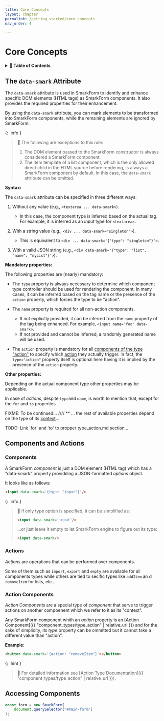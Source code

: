 ```yaml
---
title: Core Concepts
layout: chapter
permalink: /getting_started/core_concepts
nav_order: 4

---
```


# Core Concepts

<details>
<summary>
<strong>📖 Table of Contents</strong>
</summary>

  {{ "
<!-- vim-markdown-toc GitLab -->

* [The `data-smark` Attribute](#the-data-smark-attribute)
* [Components and Actions](#components-and-actions)
    * [Components](#components)
    * [Actions](#actions)
    * [Action Components](#action-components)
* [Accessing Components](#accessing-components)

<!-- vim-markdown-toc -->
       " | markdownify }}

</details>


## The `data-smark` Attribute

The `data-smark` attribute is used in SmarkForm to identify and enhance
specific DOM elements (HTML tags) as SmarkForm components. It also provides the
required properties for their enhancement.

By using the `data-smark` attribute, you can mark elements to be transformed
into SmarkForm components, while the remaining elements are ignored by
SmarkForm.

{: .info }
> 📌 The following are exceptions to this rule:
>
> 1. The DOM element passed to the SmarkForm constructor is always considered a
>    SmarkForm component.
> 2. The item template of a list component, which is the only allowed direct
>    child in the HTML source before rendering, is always a SmarkForm component
>    by default. In this case, the `data-smark` attribute can be omitted.

**Syntax:**

The `data-smark` attribute can be specified in three different ways:

1. Without any value (e.g., `<textarea ... data-smark>`).
   - In this case, the component type is inferred based on the actual tag. For
   example, it is inferred as an *input* type for `<textarea>`.

2. With a string value (e.g., `<div ... data-smark="singleton">`).
   - This is equivalent to `<div ... data-smark='{"type": "singleton"}'>`.

3. With a valid JSON string (e.g., `<div data-smark='{"type": "list", "name":
   "myList"}'>`).

**Mandatory properties:**

The following properties are (nearly) mandatory:

- The `type` property is always necessary to determine which component type
  controller should be used for rendering the component. In many cases, it can be
  inferred based on the tag name or the presence of the `action` property, which
  forces the type to be "action".

- The `name` property is required for all non-action components.
   - If not explicitly provided, it can be inferred from the `name` property of
     the tag being enhanced. For example, `<input name="foo" data-smark>`.
   - If not provided and cannot be inferred, a randomly generated name will be
     used.

- The `action` property is mandatory for all [components of the type
  "action"](#action-components) to specify which [action](actions) they
  actually trigger. In fact, the `type="action"` property itself is optional
  here having it is implied by the presence of the `action` property.


**Other properties:**

Depending on the actual component type other properties may be applicable.

In case of *actions*, despite `type`and `name`, is worth to mention that,
except for the `for` and `to` properties


FIXME: To be continued...
//// ** ... the rest of available properties depend on the type of its [context]()...

TODO: Link 'for' and 'to' to propper type_action.md section...



## Components and Actions

### Components

A SmarkForm *component* is just a DOM element (HTML tag) which has a
"data-smark" property providding a JSON-formatted *options* object.

It looks like as follows:

```html
<input data-smark='{type: "input"}'/>
```

{: .info }
> 📌 If only type option is specified, it can be simplified as:
> ```html
> <input data-smark='input'/>
> ```
> ...or just leave it empty to let SmarkForm engine to figure out its type:
> ```html
> <input data-smark/>
> ```


### Actions

*Actions* are operations that can be performed over components.

Some of them such as `import`, `export` and `empty` are available for all
components types while others are tied to secific types like `addItem` an d
`removeItem` for lists, etc...


### Action Components

*Action Components* are a special type of *component* that serve to trigger
actions on another compoenent which we refer to it as its "context".

Any SmarkForm component whith an *action* property is an [Action
Component]({{ "component_types/type_action" | relative_url }}) and for the sake of simplicity, its *type* property
can be ommitted but it cannot take a different value than "action".

**Example:**

```html
<button data-smark='{action: "removeItem"}'></button>
```

{: .hint }
> 📖 For detailed information see [Action Type Documentation]({{ "component_types/type_action" | relative_url }}).



## Accessing Components


```javascript
const form = new SmarkForm(
    document.querySelector("#main-form")
);
```

